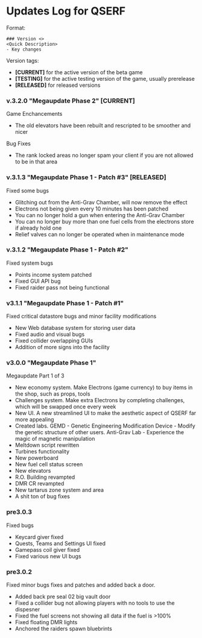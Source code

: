 # Updates Log for QSERF 

Format: 
```
### Version <> 
<Quick Description>
- Key changes
```
Version tags: 
- **[CURRENT]** for the active version of the beta game
- **[TESTING]** for the active testing version of the game, usually prerelease
- **[RELEASED]** for released versions

### v.3.2.0 "Megaupdate Phase 2" [CURRENT]
Game Enchancements
- The old elevators have been rebuilt and rescripted to be smoother and nicer

Bug Fixes
- The rank locked areas no longer spam your client if you are not allowed to be in that area 

### v.3.1.3 "Megaupdate Phase 1 - Patch #3" [RELEASED]
Fixed some bugs
- Glitching out from the Anti-Grav Chamber, will now remove the effect
- Electrons not being given every 10 minutes has been patched
- You can no longer hold a gun when entering the Anti-Grav Chamber
- You can no longer buy more than one fuel cells from the electrons store if already hold one
- Relief valves can no longer be operated when in maintenance mode 

### v.3.1.2 "Megaupdate Phase 1 - Patch #2"
Fixed system bugs
- Points income system patched 
- Fixed GUI API bug
- Fixed raider pass not being functional

### v3.1.1 "Megaupdate Phase 1 - Patch #1"
Fixed critical datastore bugs and minor facility modifications
- New Web database system for storing user data
- Fixed audio and visual bugs 
- Fixed collider overlapping GUIs
- Addition of more signs into the facility

### v3.0.0 "Megaupdate Phase 1"
Megaupdate Part 1 of 3
- New economy system. Make Electrons (game currency) to buy items in the shop, such as props, tools
- Challenges system. Make extra Electrons by completing challenges, which will be swapped once every week
- New UI. A new streamlined UI to make the aesthetic aspect of QSERF far more appealing
- Created labs. GEMD - Genetic Engineering Modification Device - Modify the genetic structure of other users. Anti-Grav Lab - Experience the magic of magnetic manipulation
- Meltdown script rewritten
- Turbines functionality
- New powerboard
- New fuel cell status screen
- New elevators
- R.O. Building revampted
- DMR CR revampted
- New tartarus zone system and area
- A shit ton of bug fixes

### pre3.0.3 
Fixed bugs
- Keycard giver fixed
- Quests, Teams and Settings UI fixed
- Gamepass coil giver fixed
- Fixed various new UI bugs

### pre3.0.2
Fixed minor bugs fixes and patches and added back a door.
- Added back pre seal 02 big vault door
- Fixed a collider bug not allowing players with no tools to use the dispesner 
- Fixed the fuel screens not showing all data if the fuel is >100%
- Fixed floating DMR lights
- Anchored the raiders spawn bluebrints 
